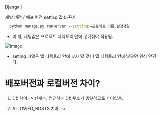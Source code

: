 
Django ] 

개발 버전 / 배포  버전 setting 값 바꾸기 

```cmd
  python manage.py runserver --settings=프로젝트 이름.설정파일
```

- 이 때, 세팅값은 프로젝트 디렉토리 안에 넣어줘야 적용됨.

![image](https://user-images.githubusercontent.com/15938354/120944043-74362400-c76d-11eb-95ec-32ac1d5db289.png)

- setting 파일은 앱 디렉토리 안에 넣지 말 것 !!!
앱 디렉토리 안에 넣으면 인식 안된다.


# 배포버전과 로컬버전 차이?

1. DB 차이
-> 현재는, 접근하는 DB 주소가 동일하므로 차이없음..

2. ALLOWED_HOSTS 차이.
-> 
